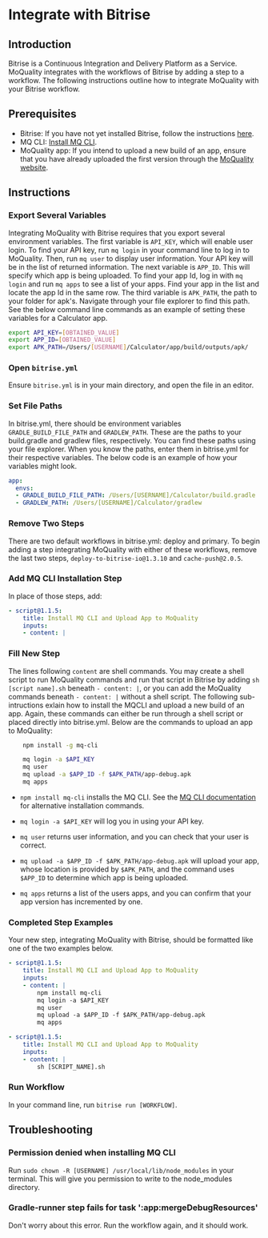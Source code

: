 # Integrate with Bitrise

## Introduction

Bitrise is a Continuous Integration and Delivery Platform as a Service. MoQuality integrates with the workflows of Bitrise by adding a step to a workflow. The following instructions outline how to integrate MoQuality with your Bitrise workflow.

## Prerequisites

* Bitrise: If you have not yet installed Bitrise, follow the instructions [here](https://www.bitrise.io/cli).
* MQ CLI: [Install MQ CLI](mq-cli.md#installation).
* MoQuality app: If you intend to upload a new build of an app, ensure that you have already uploaded the first version through the [MoQuality website](https://app.moquality.com/).

## Instructions

### Export Several Variables

Integrating MoQuality with Bitrise requires that you export several environment variables. The first variable is `API_KEY`, which will enable user login. To find your API key, run `mq login` in your command line to log in to MoQuality. Then, run `mq user` to display user information. Your API key will be in the list of returned information. The next variable is `APP_ID`. This will specify which app is being uploaded. To find your app Id, log in with `mq login` and run `mq apps` to see a list of your apps. Find your app in the list and locate the app Id in the same row. The third variable is `APK_PATH`, the path to your folder for apk's. Navigate through your file explorer to find this path. See the below command line commands as an example of setting these variables for a Calculator app.

``` bash
export API_KEY=[OBTAINED_VALUE]
export APP_ID=[OBTAINED_VALUE]
export APK_PATH=/Users/[USERNAME]/Calculator/app/build/outputs/apk/
```

### Open `bitrise.yml`

Ensure `bitrise.yml` is in your main directory, and open the file in an editor.

### Set File Paths

In bitrise.yml, there should be environment variables `GRADLE_BUILD_FILE_PATH` and `GRADLEW_PATH`. These are the paths to your build.gradle and gradlew files, respectively. You can find these paths using your file explorer. When you know the paths, enter them in bitrise.yml for their respective variables. The below code is an example of how your variables might look.

``` YAML
app:
  envs:
  - GRADLE_BUILD_FILE_PATH: /Users/[USERNAME]/Calculator/build.gradle
  - GRADLEW_PATH: /Users/[USERNAME]/Calculator/gradlew
```

### Remove Two Steps

There are two default workflows in bitrise.yml: deploy and primary. To begin adding a step integrating MoQuality with either of these workflows, remove the last two steps, `deploy-to-bitrise-io@1.3.10` and `cache-push@2.0.5`.

### Add MQ CLI Installation Step

In place of those steps, add:

``` YAML
- script@1.1.5:
    title: Install MQ CLI and Upload App to MoQuality
    inputs:
    - content: |
```

### Fill New Step

The lines following `content` are shell commands. You may create a shell script to run MoQuality commands and run that script in Bitrise by adding `sh [script name].sh` beneath `- content: |`, or you can add the MoQuality commands beneath `- content: |` without a shell script. The following sub-intructions exlain how to install the MQCLI and upload a new build of an app. Again, these commands can either be run through a shell script or placed directly into bitrise.yml. Below are the commands to upload an app to MoQuality:

``` bash
    npm install -g mq-cli

    mq login -a $API_KEY
    mq user
    mq upload -a $APP_ID -f $APK_PATH/app-debug.apk
    mq apps
```

* `npm install mq-cli` installs the MQ CLI. See the [MQ CLI documentation](mq-cli/#Installation) for alternative installation commands.

* `mq login -a $API_KEY` will log you in using your API key.

* `mq user` returns user information, and you can check that your user is correct.

* `mq upload -a $APP_ID -f $APK_PATH/app-debug.apk` will upload your app, whose location is provided by `$APK_PATH`, and the command uses `$APP_ID` to determine which app is being uploaded.

* `mq apps` returns a list of the users apps, and you can confirm that your app version has incremented by one.

### Completed Step Examples

Your new step, integrating MoQuality with Bitrise, should be formatted like one of the two examples below.

``` YAML
- script@1.1.5:
    title: Install MQ CLI and Upload App to MoQuality
    inputs:
    - content: |
        npm install mq-cli
        mq login -a $API_KEY
        mq user
        mq upload -a $APP_ID -f $APK_PATH/app-debug.apk
        mq apps

- script@1.1.5:
    title: Install MQ CLI and Upload App to MoQuality
    inputs:
    - content: |
        sh [SCRIPT_NAME].sh
```

### Run Workflow

In your command line, run `bitrise run [WORKFLOW]`.

## Troubleshooting

### Permission denied when installing MQ CLI

Run `sudo chown -R [USERNAME] /usr/local/lib/node_modules` in your terminal. This will give you permission to write to the node_modules directory.

### Gradle-runner step fails for task ':app:mergeDebugResources'

Don't worry about this error. Run the workflow again, and it should work.
